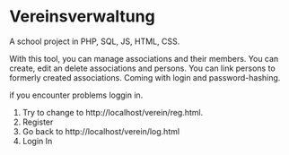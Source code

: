 # Vereinsverwaltung

A school project in PHP, SQL, JS, HTML, CSS. 

With this tool, you can manage associations and their members.
You can create, edit an delete associations and persons.
You can link persons to formerly created associations.
Coming with login and password-hashing.

if you encounter problems loggin in. 
1) Try to change  to http://localhost/verein/reg.html. 
2) Register
3) Go back to http://localhost/verein/log.html
4) Login In 
